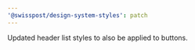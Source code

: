 ```yaml
---
'@swisspost/design-system-styles': patch
---
```


Updated header list styles to also be applied to buttons.
